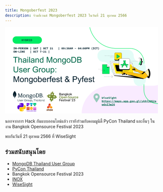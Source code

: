 ```yaml
---
title: Mongoberfest 2023
description: ร่วมอีเวนต์ Mongoberfest 2023 ในวันที่ 21 ตุลาคม 2566
---
```


![Mongoberfest 2023 x Pyfest](../../../assets/banners/20231007-mongoberfest-2023-event-banner.png)

นอกจากการ Hack กันแบบออนไลน์แล้ว เรายังร่วมกับคอมมูนิตี้ PyCon Thailand และอื่นๆ ในงาน Bangkok Opensource Festival 2023

พบกันวันที่ 21 ตุลาคม 2566 ที่ WiseSight

## ร่วมสนับสนุนโดย

* [MongoDB Thailand User Group](https://www.facebook.com/groups/mongodbthailand/)
* [PyCon Thailand](https://th.pycon.org/)
* Bangkok Opensource Festival 2023
* [INOX](https://www.inox.co.th)
* [WiseSight](https://wisesight.com)
